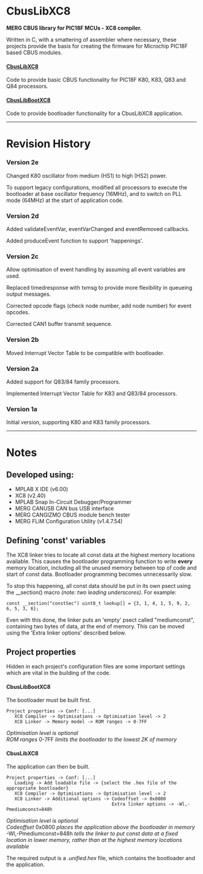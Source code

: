 # CbusLibXC8
**MERG CBUS library for PIC18F MCUs - XC8 compiler.**

Written in C, with a smattering of assembler where necessary, these projects provide the basis
for creating the firmware for Microchip PIC18F based CBUS modules.

#### [CbusLibXC8](https://github.com/Syspixie/CbusLibXC8/tree/main/CbusLibXC8.X)

Code to provide basic CBUS functionality for PIC18F K80, K83, Q83 and Q84 processors.

#### [CbusLibBootXC8](https://github.com/Syspixie/CbusLibXC8/tree/main/CbusLibBootXC8.X)

Code to provide bootloader functionality for a CbusLibXC8 application.

**********

# Revision History

### Version 2e
Changed K80 oscillator from medium (HS1) to high (HS2) power.

To support legacy configurations, modified all processors to execute the bootloader at base oscillator frequency (16MHz), and to switch on PLL mode (64MHz) at the start of application code.

### Version 2d
Added validateEventVar, eventVarChanged and eventRemoved callbacks.

Added produceEvent function to support 'happenings'.

### Version 2c
Allow optimisation of event handling by assuming all event variables are used.

Replaced timedresponse with txmsg to provide more flexibility in queueing output messages.

Corrected opcode flags (check node number, add node number) for event opcodes.

Corrected CAN1 buffer transmit sequence.

### Version 2b
Moved Interrupt Vector Table to be compatible with bootloader.

### Version 2a
Added support for Q83/84 family processors.

Implemented Interrupt Vector Table for K83 and Q83/84 processors.

### Version 1a
Initial version, supporting K80 and K83 family processors.

**********

# Notes

## Developed using:
- MPLAB X IDE (v6.00)
- XC8 (v2.40)
- MPLAB Snap In-Circuit Debugger/Programmer
- MERG CANUSB CAN bus USB interface
- MERG CANGIZMO CBUS module bench tester
- MERG FLiM Configuration Utility (v1.4.7.54)

## Defining 'const' variables
The XC8 linker tries to locate all const data at the highest memory locations available.  This causes the bootloader
programming function to write **every** memory location, including all the unused memory between top of code and start
of const data. Bootloader programming becomes unnecessarily slow.

To stop this happening, all const data should be put in its own psect using the __section() macro *(note: two leading underscores)*.
For example:
```
const __section("constSec") uint8_t lookup[] = {3, 1, 4, 1, 5, 9, 2, 6, 5, 3, 6};
```

Even with this done, the linker puts an 'empty' psect called "mediumconst", containing two bytes of data, at the end of memory.
This can be moved using the 'Extra linker options' described below.

## Project properties
Hidden in each project's configuration files are some important settings which are vital
in the building of the code.

#### CbusLibBootXC8

The bootloader must be built first.

    Project properties -> Conf: [...]
       XC8 Compiler -> Optimisations -> Optimisation level -> 2  
       XC8 Linker -> Memory model -> ROM ranges -> 0-7FF

*Optimisation level is optional*  
*ROM ranges* 0-7FF *limits the bootloader to the lowest 2K of memory*

#### CbusLibXC8

The application can then be built.

    Project properties -> Conf: [...]
       Loading -> Add loadable file -> {select the .hex file of the appropriate bootloader}
       XC8 Compiler -> Optimisations -> Optimisation level -> 2
       XC8 Linker -> Additional options -> Codeoffset -> 0x0800
                                           Extra linker options -> -Wl,-Pmediumconst=848h

*Optimisation level is optional*  
*Codeoffset* 0x0800 *places the application above the bootloader in memory*  
-Wl,-Pmediumconst=848h *tells the linker to put const data at a fixed location in lower memory, rather
than at the highest memory locations available*

The required output is a *.unified.hex* file, which contains the bootloader and the application.
